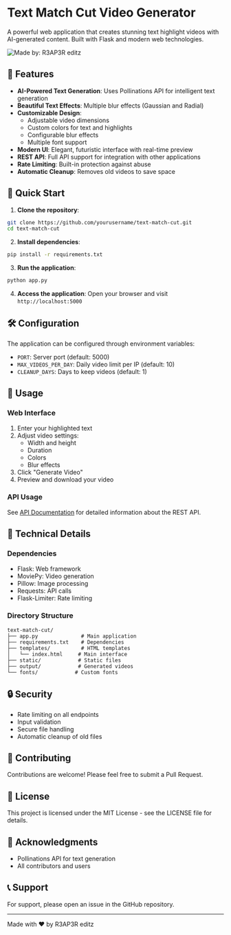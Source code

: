 # Text Match Cut Video Generator

A powerful web application that creates stunning text highlight videos with AI-generated content. Built with Flask and modern web technologies.

![Made by: R3AP3R editz](https://img.shields.io/badge/Made%20by-R3AP3R%20editz-blue)

## 🌟 Features

- **AI-Powered Text Generation**: Uses Pollinations API for intelligent text generation
- **Beautiful Text Effects**: Multiple blur effects (Gaussian and Radial)
- **Customizable Design**: 
  - Adjustable video dimensions
  - Custom colors for text and highlights
  - Configurable blur effects
  - Multiple font support
- **Modern UI**: Elegant, futuristic interface with real-time preview
- **REST API**: Full API support for integration with other applications
- **Rate Limiting**: Built-in protection against abuse
- **Automatic Cleanup**: Removes old videos to save space

## 🚀 Quick Start

1. **Clone the repository**:
```bash
git clone https://github.com/yourusername/text-match-cut.git
cd text-match-cut
```

2. **Install dependencies**:
```bash
pip install -r requirements.txt
```

3. **Run the application**:
```bash
python app.py
```

4. **Access the application**:
Open your browser and visit `http://localhost:5000`

## 🛠️ Configuration

The application can be configured through environment variables:

- `PORT`: Server port (default: 5000)
- `MAX_VIDEOS_PER_DAY`: Daily video limit per IP (default: 10)
- `CLEANUP_DAYS`: Days to keep videos (default: 1)

## 📝 Usage

### Web Interface

1. Enter your highlighted text
2. Adjust video settings:
   - Width and height
   - Duration
   - Colors
   - Blur effects
3. Click "Generate Video"
4. Preview and download your video

### API Usage

See [API Documentation](API.md) for detailed information about the REST API.

## 🔧 Technical Details

### Dependencies

- Flask: Web framework
- MoviePy: Video generation
- Pillow: Image processing
- Requests: API calls
- Flask-Limiter: Rate limiting

### Directory Structure

```
text-match-cut/
├── app.py              # Main application
├── requirements.txt    # Dependencies
├── templates/          # HTML templates
│   └── index.html     # Main interface
├── static/            # Static files
├── output/            # Generated videos
└── fonts/            # Custom fonts
```

## 🔒 Security

- Rate limiting on all endpoints
- Input validation
- Secure file handling
- Automatic cleanup of old files

## 🤝 Contributing

Contributions are welcome! Please feel free to submit a Pull Request.

## 📄 License

This project is licensed under the MIT License - see the LICENSE file for details.

## 🙏 Acknowledgments

- Pollinations API for text generation
- All contributors and users

## 📞 Support

For support, please open an issue in the GitHub repository.

---

Made with ❤️ by R3AP3R editz
